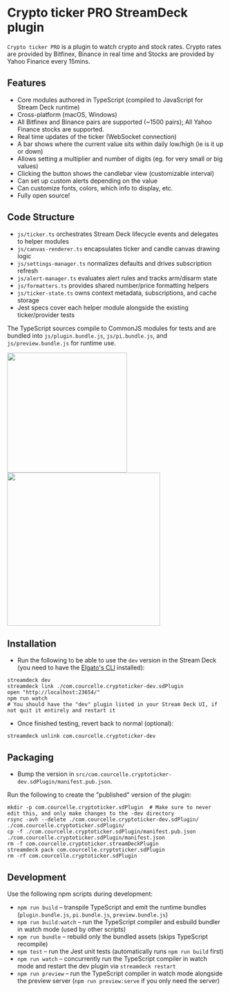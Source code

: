 
# Crypto ticker PRO StreamDeck plugin
`Crypto ticker PRO` is a plugin to watch crypto and stock rates. Crypto rates are provided by Bitfinex, Binance in real time and Stocks are provided by Yahoo Finance every 15mins.

## Features
- Core modules authored in TypeScript (compiled to JavaScript for Stream Deck runtime)
- Cross-platform (macOS, Windows)
- All Bitfinex and Binance pairs are supported (~1500 pairs); All Yahoo Finance stocks are supported.
- Real time updates of the ticker (WebSocket connection)
- A bar shows where the current value sits within daily low/high (ie is it up or down)
- Allows setting a multiplier and number of digits (eg. for very small or big values)
- Clicking the button shows the candlebar view (customizable interval)
- Can set up custom alerts depending on the value
- Can customize fonts, colors, which info to display, etc.
- Fully open source!

## Code Structure
- `js/ticker.ts` orchestrates Stream Deck lifecycle events and delegates to helper modules
- `js/canvas-renderer.ts` encapsulates ticker and candle canvas drawing logic
- `js/settings-manager.ts` normalizes defaults and drives subscription refresh
- `js/alert-manager.ts` evaluates alert rules and tracks arm/disarm state
- `js/formatters.ts` provides shared number/price formatting helpers
- `js/ticker-state.ts` owns context metadata, subscriptions, and cache storage
- Jest specs cover each helper module alongside the existing ticker/provider tests

The TypeScript sources compile to CommonJS modules for tests and are bundled into
`js/plugin.bundle.js`, `js/pi.bundle.js`, and `js/preview.bundle.js` for runtime use.

<img src="https://github.com/tubededentifrice/streamdeck-crypto/raw/master/screenshot1.png" width="277" />
<img src="https://github.com/tubededentifrice/streamdeck-crypto/raw/master/screenshot2.png" width="354" />

## Installation
- Run the following to be able to use the `dev` version in the Stream Deck (you need to have the [Elgato's CLI](https://docs.elgato.com/streamdeck/sdk/introduction/getting-started) installed):
```
streamdeck dev
streamdeck link ./com.courcelle.cryptoticker-dev.sdPlugin
open "http://localhost:23654/"
npm run watch
# You should have the "dev" plugin listed in your Stream Deck UI, if not quit it entirely and restart it
```

- Once finished testing, revert back to normal (optional):
```
streamdeck unlink com.courcelle.cryptoticker-dev
```

## Packaging
- Bump the version in `src/com.courcelle.cryptoticker-dev.sdPlugin/manifest.pub.json`.

Run the following to create the "published" version of the plugin:
```
mkdir -p com.courcelle.cryptoticker.sdPlugin  # Make sure to never edit this, and only make changes to the -dev directory
rsync -avh --delete ./com.courcelle.cryptoticker-dev.sdPlugin/ ./com.courcelle.cryptoticker.sdPlugin/
cp -f ./com.courcelle.cryptoticker.sdPlugin/manifest.pub.json ./com.courcelle.cryptoticker.sdPlugin/manifest.json
rm -f com.courcelle.cryptoticker.streamDeckPlugin
streamdeck pack com.courcelle.cryptoticker.sdPlugin
rm -rf com.courcelle.cryptoticker.sdPlugin
```


## Development

Use the following npm scripts during development:

- `npm run build` – transpile TypeScript and emit the runtime bundles (`plugin.bundle.js`, `pi.bundle.js`, `preview.bundle.js`)
- `npm run build:watch` – run the TypeScript compiler and esbuild bundler in watch mode (used by other scripts)
- `npm run bundle` – rebuild only the bundled assets (skips TypeScript recompile)
- `npm test` – run the Jest unit tests (automatically runs `npm run build` first)
- `npm run watch` – concurrently run the TypeScript compiler in watch mode and restart the dev plugin via `streamdeck restart`
- `npm run preview` – run the TypeScript compiler in watch mode alongside the preview server (`npm run preview:serve` if you only need the server)

